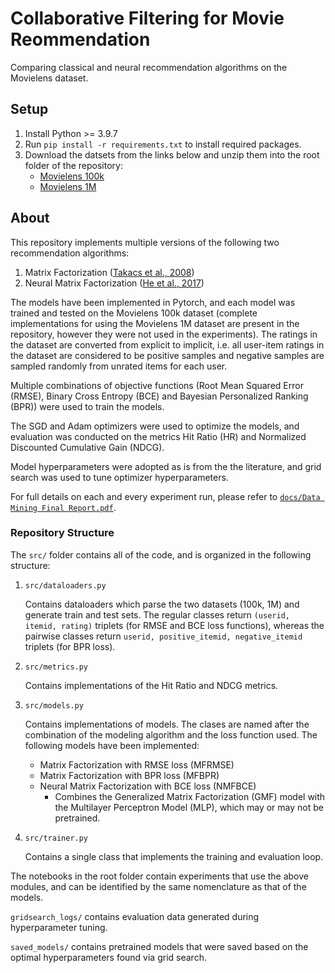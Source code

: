 # Collaborative Filtering for Movie Reommendation

Comparing classical and neural recommendation algorithms on the Movielens dataset.

## Setup

1. Install Python >= 3.9.7
2. Run `pip install -r requirements.txt` to install required packages.
3. Download the datsets from the links below and unzip them into the root folder of the repository:
    - [Movielens 100k](https://grouplens.org/datasets/movielens/100k/)
    - [Movielens 1M](https://grouplens.org/datasets/movielens/1m/)

## About

This repository implements multiple versions of the following two recommendation algorithms:

1. Matrix Factorization ([Takacs et al., 2008](https://dl.acm.org/doi/10.1145/1454008.1454049))
2. Neural Matrix Factorization ([He et al., 2017](https://dl.acm.org/doi/10.1145/3038912.3052569))

The models have been implemented in Pytorch, and each model was trained and tested on the Movielens 100k dataset (complete implementations for using the Movielens 1M dataset are present in the repository, however they were not used in the experiments). The ratings in the dataset are converted from explicit to implicit, i.e. all user-item ratings in the dataset are considered to be positive samples and negative samples are sampled randomly from unrated items for each user.

Multiple combinations of objective functions (Root Mean Squared Error (RMSE), Binary Cross Entropy (BCE) and Bayesian Personalized Ranking (BPR)) were used to train the models. 

The SGD and Adam optimizers were used to optimize the models, and evaluation was conducted on the metrics Hit Ratio (HR) and Normalized Discounted Cumulative Gain (NDCG). 

Model hyperparameters were adopted as is from the the literature, and grid search was used to tune optimizer hyperparameters.

For full details on each and every experiment run, please refer to [`docs/Data Mining Final Report.pdf`](docs/Data%20Mining%20Final%20Report.pdf).

### Repository Structure

The `src/` folder contains all of the code, and is organized in the following structure:

1. `src/dataloaders.py`
    
    Contains dataloaders which parse the two datasets (100k, 1M) and generate train and test sets. The regular classes return `(userid, itemid, rating)` triplets (for RMSE and BCE loss functions), whereas the pairwise classes return `userid, positive_itemid, negative_itemid` triplets (for BPR loss).

2. `src/metrics.py`

    Contains implementations of the Hit Ratio and NDCG metrics.

3. `src/models.py`

    Contains implementations of models. The clases are named after the combination of the modeling algorithm and the loss function used. The following models have been implemented:

    - Matrix Factorization with RMSE loss (MFRMSE)
    - Matrix Factorization with BPR loss (MFBPR)
    - Neural Matrix Factorization with BCE loss (NMFBCE)
        - Combines the Generalized Matrix Factorization (GMF) model with the Multilayer Perceptron Model (MLP), which may or may not be pretrained.

4. `src/trainer.py`

    Contains a single class that implements the training and evaluation loop.

The notebooks in the root folder contain experiments that use the above modules, and can be identified by the same nomenclature as that of the models.

`gridsearch_logs/` contains evaluation data generated during hyperparameter tuning.

`saved_models/` contains pretrained models that were saved based on the optimal hyperparameters found via grid search.
